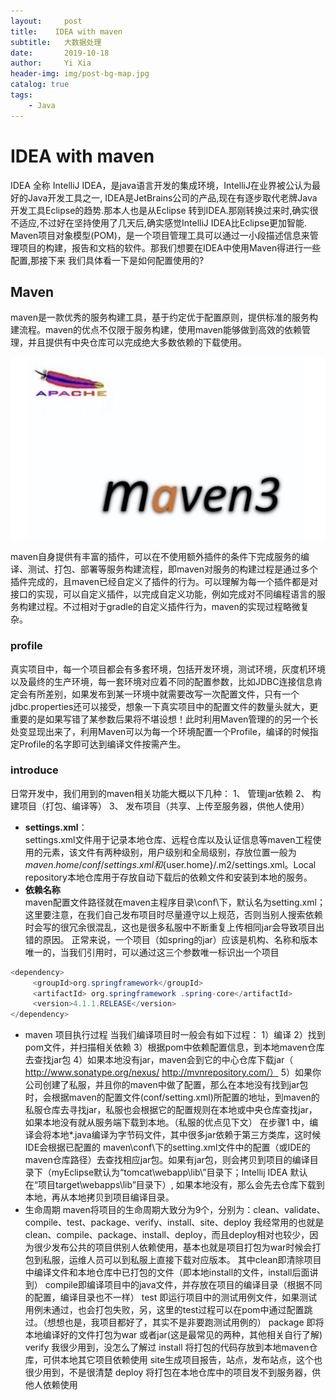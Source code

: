 ```yaml
---
layout:     post
title:    IDEA with maven 
subtitle:   大数据处理
date:       2019-10-18
author:     Yi Xia
header-img: img/post-bg-map.jpg
catalog: true
tags:
    - Java
---
```


# IDEA with maven
IDEA 全称 IntelliJ IDEA，是java语言开发的集成环境，IntelliJ在业界被公认为最好的Java开发工具之一, IDEA是JetBrains公司的产品,现在有逐步取代老牌Java开发工具Eclipse的趋势.那本人也是从Eclipse 转到IDEA.那刚转换过来时,确实很不适应,不过好在坚持使用了几天后,确实感觉IntelliJ IDEA比Eclipse更加智能.
Maven项目对象模型(POM)，是一个项目管理工具可以通过一小段描述信息来管理项目的构建，报告和文档的软件。那我们想要在IDEA中使用Maven得进行一些配置,那接下来
我们具体看一下是如何配置使用的?
## Maven
maven是一款优秀的服务构建工具，基于约定优于配置原则，提供标准的服务构建流程。maven的优点不仅限于服务构建，使用maven能够做到高效的依赖管理，并且提供有中央仓库可以完成绝大多数依赖的下载使用。


![-w680](/img/blog_img/15724225884585.jpg)

maven自身提供有丰富的插件，可以在不使用额外插件的条件下完成服务的编译、测试、打包、部署等服务构建流程，即maven对服务的构建过程是通过多个插件完成的，且maven已经自定义了插件的行为。可以理解为每一个插件都是对接口的实现，可以自定义插件，以完成自定义功能，例如完成对不同编程语言的服务构建过程。不过相对于gradle的自定义插件行为，maven的实现过程略微复杂。



### profile
真实项目中，每一个项目都会有多套环境，包括开发环境，测试环境，灰度机环境以及最终的生产环境，每一套环境对应着不同的配置参数，比如JDBC连接信息肯定会有所差别，如果发布到某一环境中就需要改写一次配置文件，只有一个jdbc.properties还可以接受，想象一下真实项目中的配置文件的数量头就大，更重要的是如果写错了某参数后果将不堪设想！此时利用Maven管理的的另一个长处变显现出来了，利用Maven可以为每一个环境配置一个Profile，编译的时候指定Profile的名字即可达到编译文件按需产生。

### introduce
日常开发中，我们用到的maven相关功能大概以下几种： 
1、 管理jar依赖 
2、 构建项目（打包、编译等） 
3、 发布项目（共享、上传至服务器，供他人使用）


- **settings.xml**：</br>
settings.xml文件用于记录本地仓库、远程仓库以及认证信息等maven工程使用的元素，该文件有两种级别，用户级别和全局级别，存放位置一般为${maven.home}/conf/settings.xml和${user.home}/.m2/settings.xml。Local repository本地仓库用于存放自动下载后的依赖文件和安装到本地的服务。
- **依赖名称**</br>
maven配置文件路径就在maven主程序目录\conf\下，默认名为setting.xml；
这里要注意，在我们自己发布项目时尽量遵守以上规范，否则当别人搜索依赖时会写的很冗余很混乱，这也是很多私服中不断重复上传相同jar会导致项目出错的原因。 
正常来说，一个项目（如spring的jar）应该是机构、名称和版本唯一的，当我们引用时，可以通过这三个参数唯一标识出一个项目

```java
<dependency>
     <groupId>org.springframework</groupId>
     <artifactId> org.springframework .spring-core</artifactId>
     <version>4.1.1.RELEASE</version>
</dependency>

```
- maven 项目执行过程
当我们编译项目时一般会有如下过程： 
1）编译 
2）找到pom文件，并扫描相关依赖 
3）根据pom中依赖配置信息，到本地maven仓库去查找jar包 
4）如果本地没有jar，maven会到它的中心仓库下载jar（ 
 http://www.sonatype.org/nexus/ 
http://mvnrepository.com/） 
5）如果你公司创建了私服，并且你的maven中做了配置，那么在本地没有找到jar包时，会根据maven的配置文件(conf/setting.xml)所配置的地址，到maven的私服仓库去寻找jar，私服也会根据它的配置规则在本地或中央仓库查找jar，如果本地没有就从服务端下载到本地。（私服的优点见下文）
在步骤1 中，编译会将本地*.java编译为字节码文件，其中很多jar依赖于第三方类库，这时候IDE会根据已配置的 maven\conf\下的setting.xml文件中的配置（或IDE的maven仓库路径）去查找相应jar包。如果有jar包，则会拷贝到项目的编译目录下（myEclipse默认为“tomcat\webapp\lib\”目录下；Intellij IDEA 默认在“项目target\webapps\lib”目录下）, 
如果本地没有，那么会先去仓库下载到本地，再从本地拷贝到项目编译目录。 
- 生命周期
maven将项目的生命周期大致分为9个，分别为：clean、validate、compile、test、package、verify、install、site、deploy 
我经常用的也就是clean、compile、package、install、deploy，而且deploy相对也较少，因为很少发布公共的项目供别人依赖使用，基本也就是项目打包为war时候会打包到私服，运维人员可以到私服上直接下载对应版本。 
其中clean即清除项目中编译文件和本地仓库中已打包的文件（即本地install的文件，install后面讲到） 
compile即编译项目中的java文件，并存放在项目的编译目录（根据不同的配置，编译目录也不一样） 
test 即运行项目中的测试用例文件，如果测试用例未通过，也会打包失败，另，这里的test过程可以在pom中通过配置跳过。（想想也是，我项目都好了，其实不是非要跑测试用例的） 
package 即将本地编译好的文件打包为war 或者jar(这是最常见的两种，其他相关自行了解) 
verify 我很少用到，没怎么了解过 
install 将打包的代码存放到本地maven仓库，可供本地其它项目依赖使用 
site生成项目报告，站点，发布站点，这个也很少用到，不是很清楚 
deploy 将打包在本地仓库中的项目发不到服务器，供他人依赖使用 
